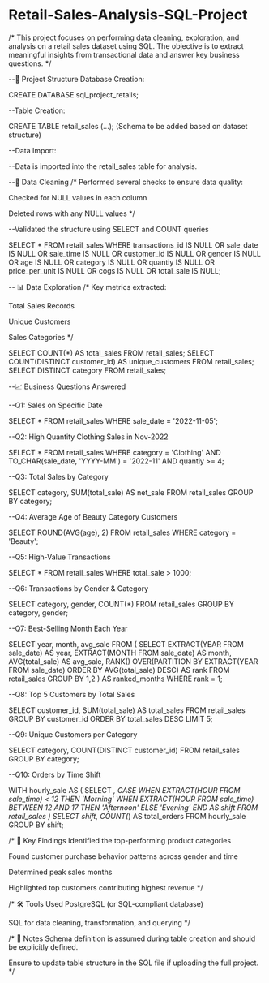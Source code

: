 # Retail-Sales-Analysis-SQL-Project

/* This project focuses on performing data cleaning, exploration, and analysis on a retail sales dataset using SQL.
The objective is to extract meaningful insights from transactional data and answer key business questions. */

--📂 Project Structure
Database Creation:

CREATE DATABASE sql_project_retails;

--Table Creation:

CREATE TABLE retail_sales (...); (Schema to be added based on dataset structure)

--Data Import:

--Data is imported into the retail_sales table for analysis.

--🧹 Data Cleaning
/* Performed several checks to ensure data quality:

Checked for NULL values in each column

Deleted rows with any NULL values */

--Validated the structure using SELECT and COUNT queries

SELECT * FROM retail_sales
WHERE transactions_id IS NULL 
   OR sale_date IS NULL 
   OR sale_time IS NULL 
   OR customer_id IS NULL 
   OR gender IS NULL 
   OR age IS NULL 
   OR category IS NULL 
   OR quantiy IS NULL 
   OR price_per_unit IS NULL 
   OR cogs IS NULL 
   OR total_sale IS NULL;

  -- 📊 Data Exploration
/* Key metrics extracted:

Total Sales Records

Unique Customers

Sales Categories */

SELECT COUNT(*) AS total_sales FROM retail_sales;
SELECT COUNT(DISTINCT customer_id) AS unique_customers FROM retail_sales;
SELECT DISTINCT category FROM retail_sales;


--📈 Business Questions Answered

--Q1: Sales on Specific Date

SELECT * FROM retail_sales WHERE sale_date = '2022-11-05';

--Q2: High Quantity Clothing Sales in Nov-2022

SELECT * FROM retail_sales
WHERE category = 'Clothing'
  AND TO_CHAR(sale_date, 'YYYY-MM') = '2022-11'
  AND quantiy >= 4;

--Q3: Total Sales by Category

SELECT category, SUM(total_sale) AS net_sale FROM retail_sales GROUP BY category;

--Q4: Average Age of Beauty Category Customers

SELECT ROUND(AVG(age), 2) FROM retail_sales WHERE category = 'Beauty';

--Q5: High-Value Transactions

SELECT * FROM retail_sales WHERE total_sale > 1000;

--Q6: Transactions by Gender & Category

SELECT category, gender, COUNT(*) FROM retail_sales GROUP BY category, gender;

--Q7: Best-Selling Month Each Year

SELECT year, month, avg_sale FROM (
  SELECT 
    EXTRACT(YEAR FROM sale_date) AS year,
    EXTRACT(MONTH FROM sale_date) AS month,
    AVG(total_sale) AS avg_sale,
    RANK() OVER(PARTITION BY EXTRACT(YEAR FROM sale_date) ORDER BY AVG(total_sale) DESC) AS rank
  FROM retail_sales
  GROUP BY 1,2
) AS ranked_months
WHERE rank = 1;

--Q8: Top 5 Customers by Total Sales

SELECT customer_id, SUM(total_sale) AS total_sales
FROM retail_sales
GROUP BY customer_id
ORDER BY total_sales DESC
LIMIT 5;

--Q9: Unique Customers per Category

SELECT category, COUNT(DISTINCT customer_id)
FROM retail_sales
GROUP BY category;

--Q10: Orders by Time Shift

WITH hourly_sale AS (
  SELECT *, 
    CASE
      WHEN EXTRACT(HOUR FROM sale_time) < 12 THEN 'Morning'
      WHEN EXTRACT(HOUR FROM sale_time) BETWEEN 12 AND 17 THEN 'Afternoon'
      ELSE 'Evening'
    END AS shift
  FROM retail_sales
)
SELECT shift, COUNT(*) AS total_orders FROM hourly_sale GROUP BY shift;

/* 🧠 Key Findings
Identified the top-performing product categories

Found customer purchase behavior patterns across gender and time

Determined peak sales months

Highlighted top customers contributing highest revenue */

/* 🛠️ Tools Used
PostgreSQL (or SQL-compliant database)

SQL for data cleaning, transformation, and querying */

/* 📌 Notes
Schema definition is assumed during table creation and should be explicitly defined.

Ensure to update table structure in the SQL file if uploading the full project. */








